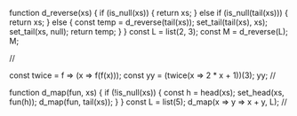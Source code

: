 function d_reverse(xs) {
    if (is_null(xs)) {
        return xs;
    } else if (is_null(tail(xs))) {
        return xs;
    } else {
        const temp = d_reverse(tail(xs));
        set_tail(tail(xs), xs);
        set_tail(xs, null);
        return temp;
    }
}
const L = list(2, 3);
const M = d_reverse(L);
M;

//

const twice = f => (x => f(f(x)));
const yy = (twice(x => 2 * x + 1))(3);
yy;
//

function d_map(fun, xs) {
    if (!is_null(xs)) {
        const h = head(xs);
        set_head(xs, fun(h));
        d_map(fun, tail(xs));
    }
}
const L = list(5);
d_map(x => y => x + y, L);
//